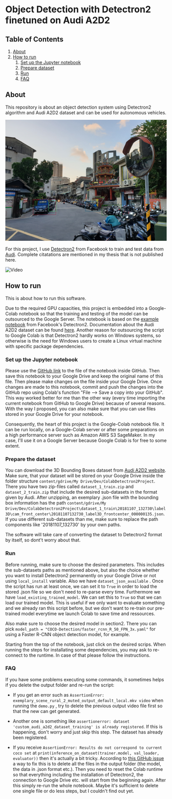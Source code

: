 # Object Detection with Detectron2 finetuned on Audi A2D2

## Table of Contents


1. [About](#about)
2. [How to run](#how-to-run)
    1. [Set up the Jupyter notebook](#set-up-the-jupyter-notebook)
    2. [Prepare dataset](#prepare-the-dataset)
    3. [Run](#run)
    4. [FAQ](#problems)


 <a name="about"></a>
## About

This repository is about an object detection system using Detectron2 algorithm and Audi A2D2 dataset and can be used for autonomous vehicles.

![Screenshot](output_data/exemplary_images/example_output_object_detection_Faster_R_CNN_trained.jpg)


For this project, I use [Detectron2](https://github.com/facebookresearch/detectron2) from Facebook  to train and test data
from [Audi](https://www.a2d2.audi/a2d2/en.html). 
Complete citatations are mentioned in my thesis that is not published here.


![Video](output_data/scene_1/exemplary_scene_rural_1_muted_output_panoptic_segmentation_Panoptic_FPN_pretrained.gif)

<a name="how-to-run"></a>
## How to run 

This is about how to run this software.


Due to the required GPU capacities, this project is embedded into a Google-Colab notebook so that the training and testing of the model can be outsourced to the Google Server. The notebook is based on the [example notebook](https://colab.research.google.com/drive/16jcaJoc6bCFAQ96jDe2HwtXj7BMD_-m5) from Facebook's Detectron2. Documentation about the Audi A2D2 dataset can be found [here](https://www.a2d2.audi/a2d2/en/tutorial.html).
Another reason for outsourcing the script to Google Colab is that Detectron2 hardly works on Windows systems, so otherwise is the need for Windows users to create a Linux virtual machine with specific package dependencies.

<a name="set-up-the-jupyter-notebook"></a>
### Set up the Jupyter notebook

Please use the [GitHub link](https://colab.research.google.com/github/FabianGermany/AutonomousDrivingDetectron2/blob/main/Detectron2_Personal_Notebook_GoogleDrive_Instance.ipynb) to the file of the notebook inside GitHub. Then save this notebook to your Google Drive and keep the original name of this file. Then please make changes on the file inside your Google Drive. Once changes are made to this notebook, commit and push the changes into the GitHub repo using Colab's function "File --> Save a copy into your GitHub". This way worked better for me than the other way (every time importing the current notebook from GitHub to Google Drive) because of several reasons. With the way I proposed, you can also make sure that you can use files stored in your Google Drive for your notebook.

Consequently, the heart of this project is the Google-Colab notebook file. It can be run locally, on a Google-Colab server or after some preparations on a high performance server such as Amazon AWS S3 SageMaker. In my case, I'll use it on a Google Server because Google Colab is for free to some extent.

<a name="prepare-the-dataset"></a>
### Prepare the dataset

You can download the 3D Bounding Boxes dataset from [Audi A2D2 website](https://www.a2d2.audi/a2d2/en/download.html).
Make sure, that your dataset will be stored on your Google Drive inside the folder structure `content/gdrive/My Drive/Dev/ColabDetectron2Project`.
There you have two zip-files called `dataset_1_train.zip` and `dataset_2_train.zip` that include the desired sub-datasets in the format given by Audi. After unzipping, an exemplary .json file with the bounding box information has the path
`content/gdrive/My Drive/Dev/ColabDetectron2Project\dataset_1_train\20181107_132730\label3D\cam_front_center\20181107132730_label3D_frontcenter_000000135.json`. If you use different sub-datasets than me, make sure to replace the path components like '20181107_132730' by your own paths.

The software will take care of converting the dataset to Detectron2 format by itself, so dont't worry about that.

<a name="run"></a>
### Run

Before running, make sure to choose the desired parameters. This includes the sub-datasets paths as mentioned above, but also the choice whether you want to install Detectron2 permanently on your Google Drive or not using `local_install` variable.  Also we have `dataset_json_available` . Once the script has run at least once, we can set it to `True` in order to load the stored .json file so we don't need to re-parse every time. Furthermore we have `load_existing_trained_model`. We can set this to `True` so that we can load our trained model. This is useful if we only want to evaluate something and we already ran this script before, but we don't want to re-train our pre-trained model everytime we launch Colab to save time and ressources. 

Also make sure to choose the desired model in section2. There you can pick `model_path = "COCO-Detection/faster_rcnn_R_50_FPN_3x.yaml"` for using a Faster R-CNN object detection model, for example.

Starting from the top of the notebook, just click on the desired scrips. When running the steps for installating some dependencies, you may ask to re-connect to the runtime. In case of that please follow the instructions.


<a name="problems"></a>
### FAQ

If you have some problems executing some commands, it sometimes helps if you delete the output folder and re-run the script:

* If you get an error such as `AssertionError: exemplary_scene_rural_2_muted_output_default_local.mkv video` when running the `demo.py` , try to delete the previous output video file first so that the new can get generated.

* Another one is something like `assertionerror: dataset 'custom_audi_a2d2_dataset_training' is already registered`. If this is happening, don't worry and just skip this step. The dataset has already been registered.

* If you receive `AssertionError: Results do not correspond to current coco set` at `print(inference_on_dataset(trainer.model, val_loader, evaluator))` then it's actually a bit tricky. According to [this GitHub issue](https://github.com/facebookresearch/detectron2/issues/1631) a way to fix this is to delete all the files in the output folder (the model, the data in .json format etc.). Then you need to reset the Colab runtime so that everything including the installation of Detectron2, the connection to Google Drive etc. will start from the beginning again. After this simply re-run the whole notebook. Maybe it's sufficient to delete one single file or do less steps, but I couldn't find out yet.